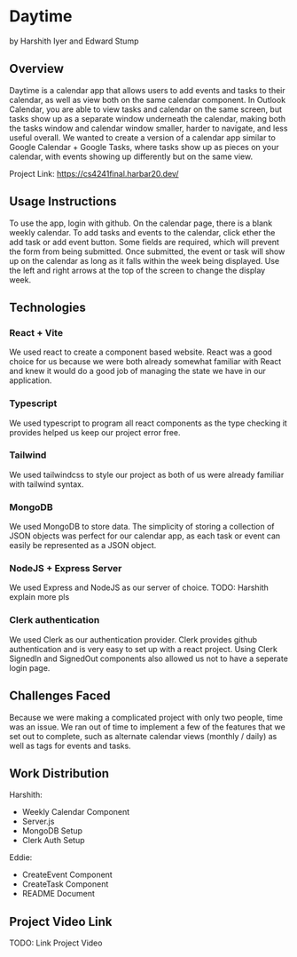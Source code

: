 # Daytime

by Harshith Iyer and Edward Stump

## Overview

Daytime is a calendar app that allows users to add events and tasks to their calendar, as well as view both on the same calendar component. In Outlook Calendar, you are able to view tasks and calendar on the same screen, but tasks show up as a separate window underneath the calendar, making both the tasks window and calendar window smaller, harder to navigate, and less useful overall. We wanted to create a version of a calendar app similar to Google Calendar + Google Tasks, where tasks show up as pieces on your calendar, with events showing up differently but on the same view.

Project Link:
https://cs4241final.harbar20.dev/

## Usage Instructions

To use the app, login with github. On the calendar page, there is a blank weekly calendar. To add tasks and events to the calendar, click ether the add task or add event button. Some fields are required, which will prevent the form from being submitted. Once submitted, the event or task will show up on the calendar as long as it falls within the week being displayed. Use the left and right arrows at the top of the screen to change the display week.

## Technologies

### React + Vite

We used react to create a component based website. React was a good choice for us because we were both already somewhat familiar with React and knew it would do a good job of managing the state we have in our application.

### Typescript

We used typescript to program all react components as the type checking it provides helped us keep our project error free.

### Tailwind

We used tailwindcss to style our project as both of us were already familiar with tailwind syntax.

### MongoDB

We used MongoDB to store data. The simplicity of storing a collection of JSON objects was perfect for our calendar app, as each task or event can easily be represented as a JSON object.

### NodeJS + Express Server

We used Express and NodeJS as our server of choice. 
TODO: Harshith explain more pls

### Clerk authentication

We used Clerk as our authentication provider. Clerk provides github authentication and is very easy to set up with a react project. Using Clerk SignedIn and SignedOut components also allowed us not to have a seperate login page.

## Challenges Faced

Because we were making a complicated project with only two people, time was an issue. We ran out of time to implement a few of the features that we set out to complete, such as alternate calendar views (monthly / daily) as well as tags for events and tasks.

## Work Distribution

Harshith:

-   Weekly Calendar Component
-   Server.js
-   MongoDB Setup
-   Clerk Auth Setup

Eddie:

-   CreateEvent Component
-   CreateTask Component
-   README Document

## Project Video Link

TODO: Link Project Video
